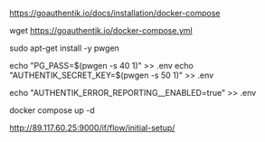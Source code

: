 https://goauthentik.io/docs/installation/docker-compose

wget https://goauthentik.io/docker-compose.yml

sudo apt-get install -y pwgen

echo "PG_PASS=$(pwgen -s 40 1)" >> .env
echo "AUTHENTIK_SECRET_KEY=$(pwgen -s 50 1)" >> .env

echo "AUTHENTIK_ERROR_REPORTING__ENABLED=true" >> .env

docker compose up -d


http://89.117.60.25:9000/if/flow/initial-setup/